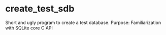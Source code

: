 create_test_sdb
===============

Short and ugly program to create a test database. Purpose: Familiarization with SQLite core C API